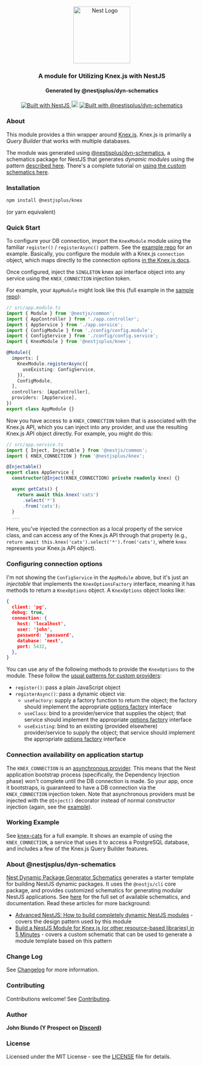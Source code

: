 <h1 align="center"></h1>

<div align="center">
  <a href="http://nestjs.com/" target="_blank">
    <img src="https://nestjs.com/img/logo_text.svg" width="150" alt="Nest Logo" />
  </a>
</div>

<h3 align="center">A module for Utilizing Knex.js with NestJS</h3>
<h4 align="center">Generated by @nestjsplus/dyn-schematics</h4>

<div align="center">
  <a href="https://nestjs.com" target="_blank">
    <img src="https://img.shields.io/badge/built%20with-NestJs-red.svg" alt="Built with NestJS">
  </a>
  <img src="https://badge.fury.io/js/%40nestjsplus%2Fknex.svg" alt="npm version" height="18">
  <a href="https://github.com/nestjsplus/dyn-schematics">
    <img src="https://img.shields.io/badge/Built%20with-%40nestjsplus%2Fdyn--schematics-brightgreen" alt="Built with @nestjsplus/dyn-schematics">
  </a>
</div>

### About

This module provides a thin wrapper around [Knex.js](http://knexjs.org).  Knex.js is primarily a *Query Builder* that works with multiple databases.

The module was generated using [@nestjsplus/dyn-schematics](https://github.com/nestjsplus/dyn-schematics), a schematics package for NestJS that generates *dynamic modules* using the pattern [described here](https://dev.to/nestjs/advanced-nestjs-how-to-build-completely-dynamic-nestjs-modules-1370). There's a complete tutorial on [using the custom schematics here](https://dev.to/nestjs/build-a-nestjs-module-for-knex-js-or-other-resource-based-libraries-in-5-minutes-12an).

### Installation

```bash
npm install @nestjsplus/knex
```

(or yarn equivalent)

### Quick Start

To configure your DB connection, import the `KnexModule` module using the familiar `register()` / `registerAsync()` pattern. See the [example repo](https://github.com/nestjsplus/knex-cats) for an example. Basically, you configure the module with a Knex.js `connection` object, which maps directly to the connection options [in the Knex.js docs](http://knexjs.org/#Installation-client).

Once configured, inject the `SINGLETON` knex api interface object into any service using the `KNEX_CONNECTION` injection token.

For example, your `AppModule` might look like this (full example in the [sample repo](https://github.com/nestjsplus/knex-cats)):

```typescript
// src/app.module.ts
import { Module } from '@nestjs/common';
import { AppController } from './app.controller';
import { AppService } from './app.service';
import { ConfigModule } from './config/config.module';
import { ConfigService } from './config/config.service';
import { KnexModule } from '@nestjsplus/knex';

@Module({
  imports: [
    KnexModule.registerAsync({
      useExisting: ConfigService,
    }),
    ConfigModule,
  ],
  controllers: [AppController],
  providers: [AppService],
})
export class AppModule {}
```

Now you have access to a `KNEX_CONNECTION` token that is associated with the Knex.js API, which you can inject into any provider, and use the resulting Knex.js API object directly. For example, you might do this:

```typescript
// src/app.service.ts
import { Inject, Injectable } from '@nestjs/common';
import { KNEX_CONNECTION } from '@nestjsplus/knex';

@Injectable()
export class AppService {
  constructor(@Inject(KNEX_CONNECTION) private readonly knex) {}

  async getCats() {
    return await this.knex('cats')
      .select('*')
      .from('cats');
  }
  ...
```

Here, you've injected the connection as a local property of the service class, and can access any of the Knex.js API through that property (e.g., `return await this.knex('cats').select('*').from('cats')`, where `knex` represents your Knex.js API object).

### Configuring connection options

I'm not showing the `ConfigService` in the `AppModule` above, but it's just an _injectable_ that implements the `KnexOptionsFactory` interface, meaning it has methods to return a `KnexOptions` object. A `KnexOptions` object looks like:

```json
{
  client: 'pg',
  debug: true,
  connection: {
    host: 'localhost',
    user: 'john',
    password: 'password',
    database: 'nest',
    port: 5432,
  },
}
```

You can use any of the following methods to provide the `KnexOptions` to the module. These follow the [usual patterns for custom providers](https://docs.nestjs.com/fundamentals/custom-providers):

- `register()`: pass a plain JavaScript object
- `registerAsync()`: pass a dynamic object via:
  - `useFactory`: supply a factory function to return the object; the factory should implement the appropriate [options factory](https://github.com/nestjsplus/knex/blob/master/src/interfaces/knex-options-factory.interface.ts) interface
  - `useClass`: bind to a provider/service that supplies the object; that service should implement the appropriate [options factory](https://github.com/nestjsplus/knex/blob/master/src/interfaces/knex-options-factory.interface.ts) interface
  - `useExisting`: bind to an existing (provided elsewhere) provider/service to supply the object; that service should implement the appropriate [options factory](https://github.com/nestjsplus/knex/blob/master/src/interfaces/knex-options-factory.interface.ts) interface

### Connection availability on application startup

The `KNEX_CONNECTION` is an [asynchronous provider](https://docs.nestjs.com/fundamentals/async-providers). This means that the Nest application bootstrap process (specifically, the Dependency Injection phase) won't complete until the DB connection is made. So your app, once it bootstraps, is guaranteed to have a DB connection via the `KNEX_CONNECTION` injection token. Note that asynchronous providers must be injected with the `@Inject()` decorator instead of normal constructor injection (again, see the [example](https://github.com/nestjsplus/knex-cats)).

### Working Example

See [knex-cats](https://github.com/nestjsplus/knex-cats) for a full example. It shows an example of using the `KNEX_CONNECTION`, a service that uses it to access a PostgreSQL database, and includes a few of the Knex.js Query Builder features.

### About @nestjsplus/dyn-schematics

[Nest Dynamic Package Generator Schematics](https://github.com/nestjsplus/dyn-schematics) generates a starter template for building NestJS dynamic packages.  It uses the `@nestjs/cli` core package, and provides customized schematics for generating modular NestJS applications.  See [here](https://github.com/nestjsplus/dyn-schematics) for the full set of available schematics, and documentation.  Read these articles for more background:

- [Advanced NestJS: How to build completely dynamic NestJS modules](https://dev.to/nestjs/advanced-nestjs-how-to-build-completely-dynamic-nestjs-modules-1370) - covers the design pattern used by this module
- [Build a NestJS Module for Knex.js (or other resource-based libraries) in 5 Minutes](https://dev.to/nestjs/build-a-nestjs-module-for-knex-js-or-other-resource-based-libraries-in-5-minutes-12an) - covers a custom schematic that can be used to generate a module template based on this pattern

### Change Log

See [Changelog](CHANGELOG.md) for more information.

### Contributing

Contributions welcome! See [Contributing](CONTRIBUTING.md).

### Author

**John Biundo (Y Prospect on [Discord](https://discord.gg/G7Qnnhy))**

### License

Licensed under the MIT License - see the [LICENSE](LICENSE) file for details.
